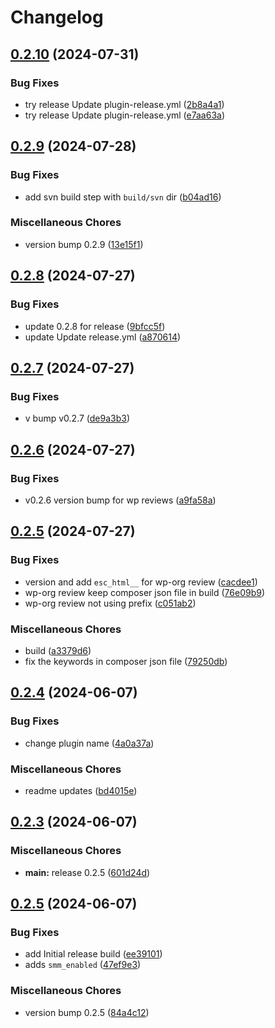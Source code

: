 # Changelog

## [0.2.10](https://github.com/devuri/wp-site-maintenance/compare/0.2.9...0.2.10) (2024-07-31)


### Bug Fixes

* try release Update plugin-release.yml ([2b8a4a1](https://github.com/devuri/wp-site-maintenance/commit/2b8a4a12f1b6b358babb4eaf3a0d890bf3d292fe))
* try release Update plugin-release.yml ([e7aa63a](https://github.com/devuri/wp-site-maintenance/commit/e7aa63ae461307e4005f45e6a867db540a9b5e15))

## [0.2.9](https://github.com/devuri/wp-site-maintenance/compare/0.2.8...0.2.9) (2024-07-28)


### Bug Fixes

* add svn build step with `build/svn` dir ([b04ad16](https://github.com/devuri/wp-site-maintenance/commit/b04ad16cdf423ebcebf7e9169afa143a145317ed))


### Miscellaneous Chores

* version bump 0.2.9 ([13e15f1](https://github.com/devuri/wp-site-maintenance/commit/13e15f1d90ff0f5788c79ccf35c8414e61834331))

## [0.2.8](https://github.com/devuri/wp-site-maintenance/compare/0.2.7...0.2.8) (2024-07-27)


### Bug Fixes

* update 0.2.8 for release ([9bfcc5f](https://github.com/devuri/wp-site-maintenance/commit/9bfcc5fd0ff594f07c310b45dbec358512c2217b))
* update Update release.yml ([a870614](https://github.com/devuri/wp-site-maintenance/commit/a870614717afd7f863a51c802ae5faa91bb7652b))

## [0.2.7](https://github.com/devuri/wp-site-maintenance/compare/0.2.6...0.2.7) (2024-07-27)


### Bug Fixes

* v bump v0.2.7 ([de9a3b3](https://github.com/devuri/wp-site-maintenance/commit/de9a3b36d40f47d847c52550a5fa5b820f8655ac))

## [0.2.6](https://github.com/devuri/wp-site-maintenance/compare/0.2.5...0.2.6) (2024-07-27)


### Bug Fixes

* v0.2.6 version bump for wp reviews ([a9fa58a](https://github.com/devuri/wp-site-maintenance/commit/a9fa58ae65438b86eb8f458148f9230b6145a7dd))

## [0.2.5](https://github.com/devuri/wp-site-maintenance/compare/0.2.4...0.2.5) (2024-07-27)


### Bug Fixes

* version and add `esc_html__` for wp-org review ([cacdee1](https://github.com/devuri/wp-site-maintenance/commit/cacdee15231262ff4b937706f004f5d1d8df3a14))
* wp-org review keep composer json file in build ([76e09b9](https://github.com/devuri/wp-site-maintenance/commit/76e09b98e52eefee9d3358efab115c4c50372f83))
* wp-org review not using prefix ([c051ab2](https://github.com/devuri/wp-site-maintenance/commit/c051ab272e7a729784d0f2edbc3760ea3bdb7fd9))


### Miscellaneous Chores

* build ([a3379d6](https://github.com/devuri/wp-site-maintenance/commit/a3379d61dba8db51b7595de274d5cf2c382a8cdc))
* fix the keywords in composer json file ([79250db](https://github.com/devuri/wp-site-maintenance/commit/79250db174f42cdd516a7f4b32c8efb1c6eace39))

## [0.2.4](https://github.com/devuri/wp-site-maintenance/compare/0.2.3...0.2.4) (2024-06-07)


### Bug Fixes

* change plugin name ([4a0a37a](https://github.com/devuri/wp-site-maintenance/commit/4a0a37a772987a0d930e09dc88892c8a52862395))


### Miscellaneous Chores

* readme updates ([bd4015e](https://github.com/devuri/wp-site-maintenance/commit/bd4015e0f2c9def140e7055fd28ab34332cbe86f))

## [0.2.3](https://github.com/devuri/wp-site-maintenance/compare/0.2.5...0.2.3) (2024-06-07)


### Miscellaneous Chores

* **main:** release 0.2.5 ([601d24d](https://github.com/devuri/wp-site-maintenance/commit/601d24dbe0f1e09110250dd76d837c0bbc9cc388))

## [0.2.5](https://github.com/devuri/wp-site-maintenance/compare/v0.2.1...0.2.5) (2024-06-07)


### Bug Fixes

* add Initial release build ([ee39101](https://github.com/devuri/wp-site-maintenance/commit/ee3910145fb69b507baeda8dfa75e5dc072c3af8))
* adds `smm_enabled` ([47ef9e3](https://github.com/devuri/wp-site-maintenance/commit/47ef9e3e0106f2b989ba856d2b5326a29c6ec184))


### Miscellaneous Chores

* version bump 0.2.5 ([84a4c12](https://github.com/devuri/wp-site-maintenance/commit/84a4c127d1b99e65f39a740f6171f1bb75cfc69b))
